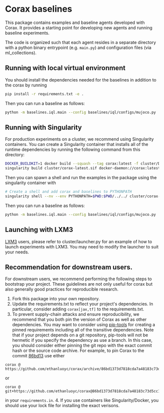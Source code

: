 # Corax baselines

This package contains examples and baseline agents developed with Corax.
It provides a starting point for developing new agents and running baseline experiments.

The code is organized such that each agent resides in a separate directory with a python
binary entrypoint (e.g. `main.py`) and configuration files (via ml_collections).

## Running with local virtual environment
You should install the dependencies needed for the baselines in addition to the corax
by running
```bash
pip install -r requirements.txt -e .
```

Then you can run a baseline as follows:
```bash
python -m baselines.iql.main --config baselines/iql/configs/mujoco.py
```

## Running with Singularity
For production experiments on a cluster, we recommend using Singularity containers.
You can create a Singularity container that installs all of the runtime dependencies by
running the following command from this directory:

```bash
DOCKER_BUILDKIT=1 docker build --squash --tag corax:latest -f cluster/Dockerfile .
singularity build cluster/corax-latest.sif docker-daemon://corax:latest
```

Then you can spawn a shell and run the examples in the package using the singularity container with
```bash
# Create a shell and add corax and baselines to PYTHONPATH
singularity shell --nv --env PYTHONPATH=$PWD:$PWD/../../ cluster/corax-latest.sif
```

Then you can run a baseline as follows:
```bash
python -m baselines.iql.main --config baselines/iql/configs/mujoco.py
```

## Launching with LXM3
[LXM3](https://github.com/ethanluoyc/lxm3) users, please refer to cluster/launcher.py
for an example of how to launch experiments with LXM3. You may need to modify the
launcher to suit your needs.

## Recommendation for downstream users.
For downstream users, we recommend performing the following steps to
bootstrap your project. These guidelines are not only useful for corax but also
generally good practices for reproducible research.

1. Fork this package into your own repository.
2. Update the requirements.txt to reflect your project's dependencies. In particular,
consider adding `corax[jax,tf]` to the requirements.txt.
3. To prevent supply-chain attacks and ensure reproducibility, we recommend that you
both pin the version of Corax as well as other dependencies. You may want to consider
using [pip-tools](https://pip-tools.readthedocs.io/en/latest/) for creating a pinned
requirements including all of the transitive dependencies. Note that if your project
depends on a git repository, pip-tools will not be hermetic if you specify the dependency
as use a branch. In this case, you should consider either pinning the git repo with the
exact commit hash or the source code archive. For example, to pin Corax to the commit
[86bd13](https://github.com/ethanluoyc/corax/commit/86bd1373d7818cda7a48183c73d5cc16014e87a7)
use either
```
corax @ https://github.com/ethanluoyc/corax/archive/86bd1373d7818cda7a48183c73d5cc16014e87a7.zip
```
or
```
corax @ git+https://github.com/ethanluoyc/corax@86bd1373d7818cda7a48183c73d5cc16014e87a7
```
in your `requirements.in`.
4. If you use containers like Singularity/Docker, you should use your lock file for installing
the exact verisons.
